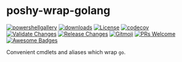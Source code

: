 # poshy-wrap-golang

[![powershellgallery](https://img.shields.io/powershellgallery/v/poshy-wrap-golang.svg)](https://www.powershellgallery.com/packages/poshy-wrap-golang)
[![downloads](https://img.shields.io/powershellgallery/dt/poshy-wrap-golang.svg)](https://www.powershellgallery.com/packages/poshy-wrap-golang)
[![License](https://img.shields.io/github/license/pwshrc/poshy-wrap-golang)](./LICENSE.txt)
[![codecov](https://codecov.io/gh/pwshrc/poshy-wrap-golang/branch/main/graph/badge.svg)](https://codecov.io/gh/pwshrc/poshy-wrap-golang)
[![Validate Changes](https://github.com/pwshrc/poshy-wrap-golang/actions/workflows/validate.yml/badge.svg)](https://github.com/pwshrc/poshy-wrap-golang/actions/workflows/validate.yml)
[![Release Changes](https://github.com/pwshrc/poshy-wrap-golang/actions/workflows/release.yml/badge.svg)](https://github.com/pwshrc/poshy-wrap-golang/actions/workflows/release.yml)
[![Gitmoji](https://img.shields.io/badge/gitmoji-%20😜%20😍-FFDD67.svg?style=flat-square)](https://gitmoji.carloscuesta.me/)
[![PRs Welcome](https://img.shields.io/badge/PRs-welcome-brightgreen.svg?style=flat-square)](http://makeapullrequest.com)
[![Awesome Badges](https://img.shields.io/badge/badges-awesome-green.svg)](https://github.com/Naereen/badges)

Convenient cmdlets and aliases which wrap `go`.

